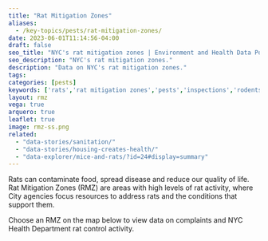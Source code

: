```yaml
---
title: "Rat Mitigation Zones"
aliases: 
  - /key-topics/pests/rat-mitigation-zones/
date: 2023-06-01T11:14:56-04:00
draft: false
seo_title: "NYC's rat mitigation zones | Environment and Health Data Portal"
seo_description: "NYC's rat mitigation zones."
description: "Data on NYC's rat mitigation zones."
tags:
categories: [pests]
keywords: ['rats','rat mitigation zones','pests','inspections','rodents']
layout: rmz
vega: true
arquero: true
leaflet: true
image: rmz-ss.png
related:
  - "data-stories/sanitation/"
  - "data-stories/housing-creates-health/"
  - "data-explorer/mice-and-rats/?id=24#display=summary"
---
```


Rats can contaminate food, spread disease and reduce our quality of life. Rat Mitigation Zones (RMZ) are areas with high levels of rat activity, where City agencies focus resources to address rats and the conditions that support them.

Choose an RMZ on the map below to view data on complaints and NYC Health Department rat control activity.